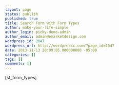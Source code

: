 ```yaml
---
layout: page
status: publish
published: true
title: Search Form with Form Types
author: make-your-life-simple
author_login: picky-demo-admin
author_email: admin@emarketdesign.com
wordpress_id: 2047
wordpress_url: http://wordpressc.com/?page_id=2047
date: 2013-11-13 20:09:05.000000000 -05:00
categories: []
tags: []
comments: []
---
```

[sf_form_types]
